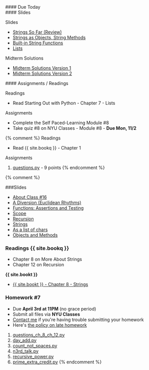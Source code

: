 <article class="due" markdown="block">
#### Due Today

</article>

<article class="slides" markdown="block">
#### Slides

Slides

* [Strings So Far (Review)](classes/16/review.html)
* [Strings as Objects, String Methods](classes/16/strings_as_objects.html)
* [Built-in String Functions](classes/16/strings_built_in_functions.html)
* [Lists](classes/16/lists.html)

Midterm Solutions

* [Midterm Solutions Version 1](resources/handouts/midterm_1/midterm_1_section_010_v1_solutions.pdf)
* [Midterm Solutions Version 2](resources/handouts/midterm_1/midterm_1_section_010_v2_solutions.pdf)
</article>

<article class="assignments" markdown="block">
#### Assignments / Readings		

Readings

* Read Starting Out with Python - Chapter 7 - Lists

Assignments

* Complete the Self Paced-Learning Module #8
* Take quiz #8 on NYU Classes - Module #8 - __Due Mon, 11/2__

{% comment %}
Readings

* Read {{ site.bookq }} - Chapter 1

Assignments 

1. [questions.py](homework/hw01/questions.py) - 9 points
{% endcomment %}
</article>

{% comment %}
<a name="class16"></a>

###Slides

* [About Class #16](classes/16/meta.html)
* [A Diversion (Euclidean Rhythms)](classes/16/euclid.html)
* [Functions: Assertions and Testing](classes/16/functions.html)
* [Scope](classes/16/scope.html)
* [Recursion](classes/16/recursion.html)
* [Strings](classes/16/strings.html)
* [As a list of chars](classes/16/strings_as_list.html)
* [Objects and Methods](classes/16/objects_and_methods.html)

### Readings __{{ site.bookq }}__

* Chapter 8 on More About Strings
* Chapter 12 on Recursion

__{{ site.bookt }}__

* [{{ site.bookt }} - Chapter 8 - Strings](http://openbookproject.net/thinkcs/python/english3e/strings.html)

### Homework #7

* Due __April 3rd at 11PM__ (no grace period)
* Submit all files via __NYU Classes__ 
* [Contact me](index.html#contact-info) if you're having trouble submitting your homework
* Here's [the policy on late homework](index.html#homework)

1. [questions\_ch\_8\_ch\_12.py](homework/hw07/questions_ch_8_ch_12.py)
2. [day_add.py](homework/hw07/day_add.py)
3. [count_not_spaces.py](homework/hw07/count_not_spaces.py)
4. [n3rd_talk.py](homework/hw07/n3rd_talk.py)
5. [recursive_power.py](homework/hw07/recursive_power.py)
6. [prime_extra_credit.py](homework/hw07/prime_extra_credit.py)
{% endcomment %}

